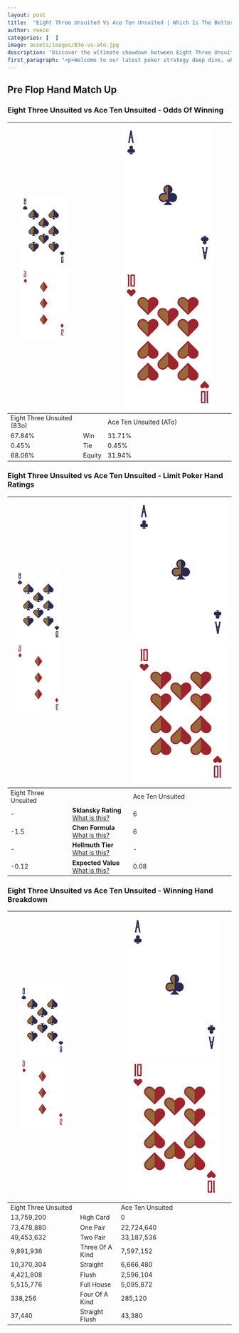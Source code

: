 ```yaml
---
layout: post
title:  "Eight Three Unsuited Vs Ace Ten Unsuited | Which Is The Better Hand In Poker? A Complete Guide"
author: reece
categories: [  ]
image: assets/images/83o-vs-ato.jpg
description: "Discover the ultimate showdown between Eight Three Unsuited and Ace Ten Unsuited in poker! Uncover the odds, strategies, and scenarios where one hand triumphs over the other. Get ready to up your poker game with this thrilling analysis."
first_paragraph: "<p>Welcome to our latest poker strategy deep dive, where we're pitting two distinct hands against each other in a high-stakes showdown: Eight Three Unsuited vs Ace Ten Unsuited.</p><p>In the dynamic world of poker, every decision counts, and knowing which hand holds the upper hand is key to your success at the table.</p><p>In this article, we'll dissect these two hands, explore the scenarios where one dominates the other, and equip you with the knowledge to make strategic choices that can tip the odds in your favor.</p><p>Get ready to unravel the intriguing dynamics of these poker hands and elevate your game to new heights.</p>"
---
```




[comment]: # (sp0)

## Pre Flop Hand Match Up

<div class="table hand-ratings" markdown="1"> 



### Eight Three Unsuited vs Ace Ten Unsuited - Odds Of Winning


    
| ![image info](assets/images/hand1/8.png) ![image info](assets/images/hand1/3o.png) |  | ![image info](assets/images/hand2/A.png) ![image info](assets/images/hand2/To.png) |
| -------- | -------- | -------- |
| Eight Three Unsuited (83o) |  | Ace Ten Unsuited (ATo) |
| 67.84% | Win | 31.71% |
| 0.45% | Tie | 0.45% |
| 68.06% | Equity | 31.94% |




[comment]: # (sp1)



### Eight Three Unsuited vs Ace Ten Unsuited - Limit Poker Hand Ratings


    
| ![image info](assets/images/hand1/8.png) ![image info](assets/images/hand1/3o.png) |  | ![image info](assets/images/hand2/A.png) ![image info](assets/images/hand2/To.png) |
| -------- | -------- | -------- |
| Eight Three Unsuited |  | Ace Ten Unsuited |
| - | **Sklansky Rating** [What is this?](/sklansky-rating-explained) | 6 |
| -1.5 | **Chen Formula** [What is this?](/chen-formula-explained) | 6 |
| - | **Hellmuth Tier** [What is this?](/Hellmuth-tier-explained) | - |
| -0.12 | **Expected Value** [What is this?](/expected-value-explained) | 0.08 |




[comment]: # (sp2)



### Eight Three Unsuited vs Ace Ten Unsuited - Winning Hand Breakdown


    
| ![image info](assets/images/hand1/8.png) ![image info](assets/images/hand1/3o.png) |  | ![image info](assets/images/hand2/A.png) ![image info](assets/images/hand2/To.png) |
| -------- | -------- | -------- |
| Eight Three Unsuited |  | Ace Ten Unsuited |
| 13,759,200 | High Card | 0 |
| 73,478,880 | One Pair | 22,724,640 |
| 49,453,632 | Two Pair | 33,187,536 |
| 9,891,936 | Three Of A Kind | 7,597,152 |
| 10,370,304 | Straight | 6,666,480 |
| 4,421,808 | Flush | 2,596,104 |
| 5,515,776 | Full House | 5,095,872 |
| 338,256 | Four Of A Kind | 285,120 |
| 37,440 | Straight Flush | 43,380 |




[comment]: # (sp3)



</div>

[comment]: # (sp4)



[comment]: # (sp5)


